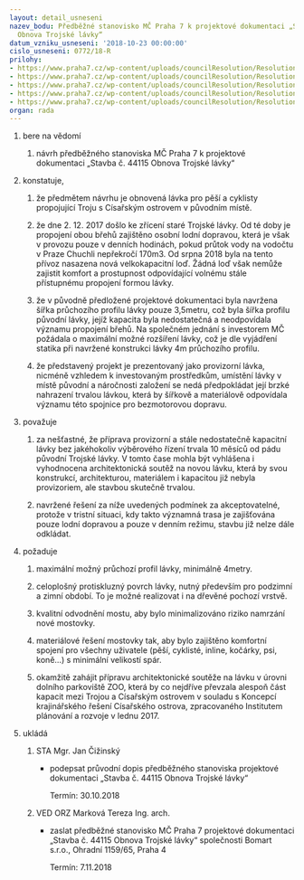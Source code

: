 ```yaml
---
layout: detail_usneseni
nazev_bodu: Předběžné stanovisko MČ Praha 7 k projektové dokumentaci „Stavba č. 44115
  Obnova Trojské lávky“
datum_vzniku_usneseni: '2018-10-23 00:00:00'
cislo_usneseni: 0772/18-R
prilohy:
- https://www.praha7.cz/wp-content/uploads/councilResolution/Resolutions/30298/export/P1duvodovazprava~400969.docx
- https://www.praha7.cz/wp-content/uploads/councilResolution/Resolutions/30298/export/c2_pruvodni_dopis_Obnovatrojskelavky~400968.doc
- https://www.praha7.cz/wp-content/uploads/councilResolution/Resolutions/30298/export/P3_Zadost_anonym~400967.pdf
- https://www.praha7.cz/wp-content/uploads/councilResolution/Resolutions/30298/export/p4_PD_ver~400966.pdf
- https://www.praha7.cz/wp-content/uploads/councilResolution/Resolutions/30298/export/export~401805.pdf
organ: rada
---
```

<ol id="urzList" class="urzList_view"><li class="urzClass1" id=""><span name="1">bere na vědomí</span><ol class="urzOlClass decimal "><li class="urzClass2" id="" style="text-align: left;"><span><p>návrh předběžného stanoviska MČ Praha 7 k projektové dokumentaci „Stavba č. 44115 Obnova Trojské lávky“</p></span></li></ol></li><li class="urzClass1" id=""><span name="50">konstatuje,</span><ol class="urzOlClass decimal "><li class="urzClass2" id="" style="text-align: left;"><span><p>že předmětem návrhu je obnovená lávka pro pěší a cyklisty propojující Troju s Císařským ostrovem v původním místě.</p></span></li><li class="urzClass2" id="" style="text-align: left;"><span><p>že dne 2. 12. 2017 došlo ke zřícení staré Trojské lávky. Od té doby je propojení obou břehů zajištěno osobní lodní dopravou, která je však v provozu pouze v denních hodinách, pokud průtok vody na vodočtu v Praze Chuchli nepřekročí 170m3. Od srpna 2018 byla na tento přívoz nasazena nová velkokapacitní loď. Žádná loď však nemůže zajistit komfort a prostupnost odpovídající volnému stále přístupnému propojení formou lávky.</p></span></li><li class="urzClass2" id="" style="text-align: left;"><span><p>že v původně předložené projektové dokumentaci byla navržena šířka průchozího profilu lávky pouze 3,5metru, což byla šířka profilu původní lávky, jejíž kapacita byla nedostatečná a neodpovídala významu propojení břehů. Na společném jednání s investorem MČ požádala o maximální možné rozšíření lávky, což je dle vyjádření statika při navržené konstrukci lávky 4m průchozího profilu.</p></span></li><li class="urzClass2" id="" style="text-align: left;"><span><p>že představený projekt je prezentovaný jako provizorní lávka, nicméně vzhledem k investovaným prostředkům, umístění lávky v místě původní a náročnosti založení se nedá předpokládat její brzké nahrazení trvalou lávkou, která by šířkově a materiálově odpovídala významu této spojnice pro bezmotorovou dopravu.</p></span></li></ol></li><li class="urzClass1" id=""><span name="91">považuje</span><ol class="urzOlClass decimal "><li class="urzClass2" id="" style="text-align: left;"><span><p>za nešťastné, že příprava provizorní a stále nedostatečně kapacitní lávky bez jakéhokoliv výběrového řízení trvala 10 měsíců od pádu původní Trojské lávky. V tomto čase mohla být vyhlášena i vyhodnocena architektonická soutěž na novou lávku, která by svou konstrukcí, architekturou, materiálem i kapacitou již nebyla provizoriem, ale stavbou skutečně trvalou.</p></span></li><li class="urzClass2" id="" style="text-align: left;"><span><p>navržené řešení za níže uvedených podmínek za akceptovatelné, protože v tristní situaci, kdy takto významná trasa je zajišťována pouze lodní dopravou a pouze v denním režimu, stavbu již nelze dále odkládat.</p></span></li></ol></li><li class="urzClass1" id=""><span name="62">požaduje</span><ol class="urzOlClass decimal " id=""><li class="urzClass2" id="" style="text-align: left;"><span><p>maximální možný průchozí profil lávky, minimálně 4metry.</p></span></li><li class="urzClass2" id="" style="text-align: left;"><span><p>celoplošný protiskluzný povrch lávky, nutný především pro podzimní a zimní období. To je možné realizovat i na dřevěné pochozí vrstvě.</p></span></li><li class="urzClass2" id="" style="text-align: left;"><span><p>kvalitní odvodnění mostu, aby bylo minimalizováno riziko namrzání nové mostovky.</p></span></li><li class="urzClass2" id="" style="text-align: left;"><span><p>materiálové řešení mostovky tak, aby bylo zajištěno komfortní spojení pro všechny uživatele (pěší, cyklisté, inline, kočárky, psi, koně…) s minimální velikostí spár.</p></span></li><li class="urzClass2" id="" style="text-align: left;"><span><p>okamžitě zahájit přípravu architektonické soutěže na lávku v úrovni dolního parkoviště ZOO, která by co nejdříve převzala alespoň část kapacit mezi Trojou a Císařským ostrovem v souladu s Koncepcí krajinářského řešení Císařského ostrova, zpracovaného Institutem plánování a rozvoje v lednu 2017.</p></span></li></ol></li><li class="urzClass1" id="urzUkoly"><span name="1">ukládá</span><ol class="urzOlClass"><li class="urzClass2"><span><p>STA Mgr. Jan Čižinský</p></span><ul class="urzUlClass"><li class="urzClass3"><span><p>podepsat průvodní dopis předběžného stanoviska projektové dokumentaci „Stavba č. 44115 Obnova Trojské lávky“</p></span><span class="urzUkolTermin">  Termín:&nbsp;30.10.2018</span></li></ul></li><li class="urzClass2"><span><p>VED ORZ Marková Tereza Ing. arch.</p></span><ul class="urzUlClass"><li class="urzClass3"><span><p>zaslat předběžné stanovisko MČ Praha 7 projektové dokumentaci „Stavba č. 44115 Obnova Trojské lávky“ společnosti Bomart s.r.o., Ohradní 1159/65, Praha 4</p></span><span class="urzUkolTermin">  Termín:&nbsp;7.11.2018</span></li></ul></li></ol></li></ol>